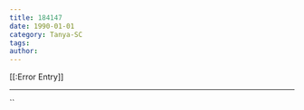 ```yaml
---
title: 184147
date: 1990-01-01
category: Tanya-SC
tags: 
author: 
---
```


[[:Error Entry]]

---



``

